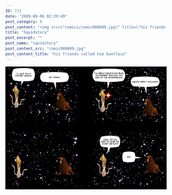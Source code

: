 ```yaml
---
ID: 712
date: "2009-08-06 02:39:49"
post_category: 0
post_content: "<img src=\"comics/comic080609.jpg\" title=\"his friends called him buntface\" />"
title: "Squidstory"
post_excerpt: ""
post_name: "squidstory"
post_content_src: "comic080609.jpg"
post_content_title: "his friends called him buntface"
---
```



[![his friends called him buntface](/comics-hi-res/comic080609.jpg)](/comics-hi-res/comic080609.jpg "his friends called him buntface")
